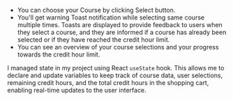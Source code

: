  <!-- Features -->
-  You can choose your Course by clicking Select button.
-  You'll get warning Toast notification while selecting same course multiple times. Toasts are displayed to provide feedback to users when they select a course, and they are informed if a course has already been selected or if they have    reached the credit hour limit.
-  You can see an overview of your course selections and your progress towards the credit hour limit.

<!-- How did I manage state -->
I managed state in my project using React `useState` hook. This allows me to declare and update variables to keep track of course data, user selections, remaining credit hours, and the total credit hours in the shopping cart, enabling real-time updates to the user interface.